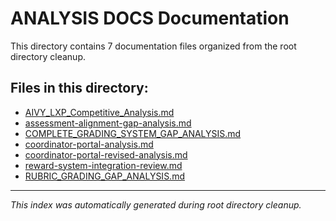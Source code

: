 # ANALYSIS DOCS Documentation

This directory contains 7 documentation files organized from the root directory cleanup.

## Files in this directory:

- [AIVY_LXP_Competitive_Analysis.md](./AIVY_LXP_Competitive_Analysis.md)
- [assessment-alignment-gap-analysis.md](./assessment-alignment-gap-analysis.md)
- [COMPLETE_GRADING_SYSTEM_GAP_ANALYSIS.md](./COMPLETE_GRADING_SYSTEM_GAP_ANALYSIS.md)
- [coordinator-portal-analysis.md](./coordinator-portal-analysis.md)
- [coordinator-portal-revised-analysis.md](./coordinator-portal-revised-analysis.md)
- [reward-system-integration-review.md](./reward-system-integration-review.md)
- [RUBRIC_GRADING_GAP_ANALYSIS.md](./RUBRIC_GRADING_GAP_ANALYSIS.md)

---
*This index was automatically generated during root directory cleanup.*

